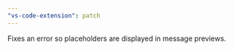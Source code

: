 ```yaml
---
"vs-code-extension": patch
---
```


Fixes an error so placeholders are displayed in message previews.
